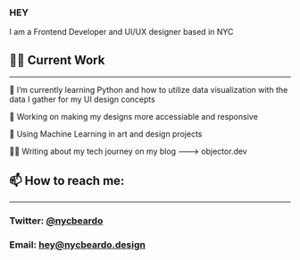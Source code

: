 ### HEY 

I am a Frontend Developer and UI/UX designer based in NYC 

## 💪🏾 Current Work 
______________________________________________________________________________________

🌱 I’m currently learning Python and how to utilize data visualization with the data I gather for my UI design concepts

🔭 Working on making my designs more accessiable and responsive

🎨 Using Machine Learning in art and design projects

✍🏾 Writing about my tech journey on my blog ---> objector.dev


## 📫 How to reach me:
______________________________________________________________________________________
### Twitter: [@nycbeardo](https://twitter.com/NYCBEARDO)
### Email: hey@nycbeardo.design

<!--
**nycbeardo/nycbeardo** is a ✨ _special_ ✨ repository because its `README.md` (this file) appears on your GitHub profile.

Here are some ideas to get you started:

- 🔭 I’m currently working on ...
- 🌱 I’m currently learning ...
- 👯 I’m looking to collaborate on ...
- 🤔 I’m looking for help with ...
- 💬 Ask me about ...
- 📫 How to reach me: ...
- 😄 Pronouns: ...
- ⚡ Fun fact: ...
-->
